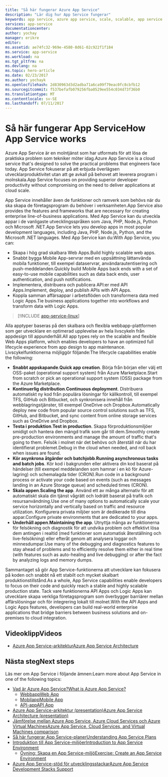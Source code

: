 ```yaml
---
title: "Så här fungerar Azure App Service"
description: "Lär dig hur App Service fungerar"
keywords: app service, azure app service, scale, scalable, app service plan, app service cost
services: app-service
documentationcenter: 
author: yochay
manager: erikre
editor: 
ms.assetid: ae74fc32-969e-4580-8d61-02c922f1f184
ms.service: app-service
ms.workload: na
ms.tgt_pltfrm: na
ms.devlang: na
ms.topic: hero-article
ms.date: 02/23/2017
ms.author: yochayk
ms.openlocfilehash: 2d830963d3d2adba71a6ca99f79eac0fc8cbfb12
ms.sourcegitcommit: f537befafb079256fba0529ee554c034d73f36b0
ms.translationtype: MT
ms.contentlocale: sv-SE
ms.lasthandoff: 07/11/2017
---
```

# <a name="how-app-service-works"></a><span data-ttu-id="18a70-104">Så här fungerar App Service</span><span class="sxs-lookup"><span data-stu-id="18a70-104">How App Service works</span></span>
<span data-ttu-id="18a70-105">Azure App Service är en molntjänst som har utformats för att lösa de praktiska problem som tekniker möter idag.</span><span class="sxs-lookup"><span data-stu-id="18a70-105">Azure App Service is a cloud service that's designed to solve the practical problems that engineers face today.</span></span>
<span data-ttu-id="18a70-106">App Service fokuserar på att erbjuda överlägsen utvecklarproduktivitet utan att ge avkall på behovet att leverera program i molnskala.</span><span class="sxs-lookup"><span data-stu-id="18a70-106">App Service focuses on providing superior developer productivity without compromising on the need to deliver applications at cloud scale.</span></span> 

<span data-ttu-id="18a70-107">App Service innehåller även de funktioner och ramverk som behövs när du ska skapa de företagsprogram du behöver i verksamheten.</span><span class="sxs-lookup"><span data-stu-id="18a70-107">App Service also provides the features and frameworks that are necessary for creating enterprise line-of-business applications.</span></span> <span data-ttu-id="18a70-108">Med App Service kan du utveckla appar i de vanligaste utvecklingsspråken som Java, PHP, Node.js, Python och Microsoft .NET.</span><span class="sxs-lookup"><span data-stu-id="18a70-108">App Service lets you develop apps in most popular development languages, including Java, PHP, Node.js, Python, and the Microsoft .NET languages.</span></span> <span data-ttu-id="18a70-109">Med App Service kan du:</span><span class="sxs-lookup"><span data-stu-id="18a70-109">With App Service, you can:</span></span>

* <span data-ttu-id="18a70-110">Skapa i hög grad skalbara Web Apps.</span><span class="sxs-lookup"><span data-stu-id="18a70-110">Build highly scalable web apps.</span></span>
* <span data-ttu-id="18a70-111">Snabbt bygga Mobile App-servrar med en uppsättning lättanvända mobila funktioner, till exempel dataservrar, användarautentisering och push-meddelanden.</span><span class="sxs-lookup"><span data-stu-id="18a70-111">Quickly build Mobile Apps back ends with a set of easy-to-use mobile capabilities such as data back ends, user authentication, and push notifications.</span></span>
* <span data-ttu-id="18a70-112">Implementera, distribuera och publicera API:er med API Apps.</span><span class="sxs-lookup"><span data-stu-id="18a70-112">Implement, deploy, and publish APIs with API Apps.</span></span>
* <span data-ttu-id="18a70-113">Koppla samman affärsappar i arbetsflöden och transformera data med Logic Apps.</span><span class="sxs-lookup"><span data-stu-id="18a70-113">Tie business applications together into workflows and transform data with Logic Apps.</span></span>

> [!INCLUDE [app-service-linux](../../includes/app-service-linux.md)]
> 
> 

<span data-ttu-id="18a70-114">Alla apptyper baseras på den skalbara och flexibla webbapp-plattformen som ger utvecklare en optimerad upplevelse av hela livscykeln från appdesign till appunderhåll.</span><span class="sxs-lookup"><span data-stu-id="18a70-114">All app types rely on the scalable and flexible Web Apps platform, which enables developers to have an optimized full lifecycle experience from app design to app maintenance.</span></span> <span data-ttu-id="18a70-115">Livscykelfunktionerna möjliggör följande:</span><span class="sxs-lookup"><span data-stu-id="18a70-115">The lifecycle capabilities enable the following:</span></span>

* <span data-ttu-id="18a70-116">**Snabbt appskapande**.</span><span class="sxs-lookup"><span data-stu-id="18a70-116">**Quick app creation**.</span></span> <span data-ttu-id="18a70-117">Börja från början eller välj ett OSS-paket (operational support system) från Azure Marketplace.</span><span class="sxs-lookup"><span data-stu-id="18a70-117">Start from scratch or pick an operational support system (OSS) package from the Azure Marketplace.</span></span>
* <span data-ttu-id="18a70-118">**Kontinuerlig distribution**.</span><span class="sxs-lookup"><span data-stu-id="18a70-118">**Continuous deployment**.</span></span> <span data-ttu-id="18a70-119">Distribuera automatiskt ny kod från populära lösningar för källkontroll, till exempel TFS, GitHub och Bitbucket, och synkronisera innehåll från webblagringstjänster, till exempel OneDrive och Dropbox.</span><span class="sxs-lookup"><span data-stu-id="18a70-119">Automatically deploy new code from popular source control solutions such as TFS, GitHub, and Bitbucket, and sync content from online storage services such as OneDrive and Dropbox.</span></span>
* <span data-ttu-id="18a70-120">**Testa i produktion**.</span><span class="sxs-lookup"><span data-stu-id="18a70-120">**Test in production**.</span></span> <span data-ttu-id="18a70-121">Skapa förproduktionsmiljöer smidigt och hantera den mängd trafik som går till dem.</span><span class="sxs-lookup"><span data-stu-id="18a70-121">Smoothly create pre-production environments and manage the amount of traffic that's going to them.</span></span> <span data-ttu-id="18a70-122">Felsök i molnet när det behövs och återställ när du har identifierat problemet.</span><span class="sxs-lookup"><span data-stu-id="18a70-122">Debug in the cloud when needed, and roll back when issues are found.</span></span>
* <span data-ttu-id="18a70-123">**Kör asynkrona åtgärder och batchjobb**.</span><span class="sxs-lookup"><span data-stu-id="18a70-123">**Running asynchronous tasks and batch jobs**.</span></span> <span data-ttu-id="18a70-124">Kör kod i bakgrunden eller aktivera din kod baserat på händelser (till exempel meddelanden som hamnar i en kö för Azure-lagring) och schemalagda tider (CRON).</span><span class="sxs-lookup"><span data-stu-id="18a70-124">Run code in a background process or activate your code based on events (such as messages landing in an Azure Storage queue) and scheduled times (CRON).</span></span>
* <span data-ttu-id="18a70-125">**Skala appen**.</span><span class="sxs-lookup"><span data-stu-id="18a70-125">**Scaling the app**.</span></span> <span data-ttu-id="18a70-126">Använd ett av många alternativ för att automatiskt skala din tjänst vågrätt och lodrätt baserat på trafik och resursanvändning.</span><span class="sxs-lookup"><span data-stu-id="18a70-126">Use one of many options to automatically scale your service horizontally and vertically based on traffic and resource utilization.</span></span> <span data-ttu-id="18a70-127">Konfigurera privata miljöer som är dedikerade till dina appar.</span><span class="sxs-lookup"><span data-stu-id="18a70-127">Configure private environments that are dedicated to your apps.</span></span>   
* <span data-ttu-id="18a70-128">**Underhåll appen**.</span><span class="sxs-lookup"><span data-stu-id="18a70-128">**Maintaining the app**.</span></span> <span data-ttu-id="18a70-129">Utnyttja många av funktionerna för felsökning och diagnostik för att undvika problem och effektivt lösa dem antingen i realtid (med funktioner som automatisk återställning och live-felsökning) eller efteråt genom att analysera loggar och minnesdumpar.</span><span class="sxs-lookup"><span data-stu-id="18a70-129">Use many of the debugging and diagnostics features to stay ahead of problems and to efficiently resolve them either in real time (with features such as auto-healing and live debugging) or after the fact by analyzing logs and memory dumps.</span></span>

<span data-ttu-id="18a70-130">Sammantaget så gör App Service-funktionerna att utvecklare kan fokusera på koden och snabbt nå ett stabilt och mycket skalbart produktionstillstånd.</span><span class="sxs-lookup"><span data-stu-id="18a70-130">As a whole, App Service capabilities enable developers to focus on their code and quickly reach a stable and highly scalable production state.</span></span> <span data-ttu-id="18a70-131">Tack vare funktionerna API Apps och Logic Apps kan utvecklare skapa verkliga företagsprogram som överbygger barriärer mellan affärslösningar och för integrering lokalt till molnet.</span><span class="sxs-lookup"><span data-stu-id="18a70-131">With the API Apps and Logic Apps features, developers can build real-world enterprise applications that bridge barriers between business solutions and on-premises to cloud integration.</span></span> 

## <a name="videos"></a><span data-ttu-id="18a70-132">Videoklipp</span><span class="sxs-lookup"><span data-stu-id="18a70-132">Videos</span></span>
* [<span data-ttu-id="18a70-133">Azure App Service-arkitektur</span><span class="sxs-lookup"><span data-stu-id="18a70-133">Azure App Service Architecture</span></span>](https://azure.microsoft.com/documentation/videos/why-azure-web-sites-plus-architecture/)

## <a name="next-steps"></a><span data-ttu-id="18a70-134">Nästa steg</span><span class="sxs-lookup"><span data-stu-id="18a70-134">Next steps</span></span>

<span data-ttu-id="18a70-135">Läs mer om App Service i följande ämnen:</span><span class="sxs-lookup"><span data-stu-id="18a70-135">Learn more about App Service in one of the following topics:</span></span>

* [<span data-ttu-id="18a70-136">Vad är Azure App Service?</span><span class="sxs-lookup"><span data-stu-id="18a70-136">What is Azure App Service?</span></span>](app-service-value-prop-what-is.md)
  * [<span data-ttu-id="18a70-137">Webbapp</span><span class="sxs-lookup"><span data-stu-id="18a70-137">Web App</span></span>](../app-service-web/app-service-web-overview.md)
  * [<span data-ttu-id="18a70-138">Mobilapp</span><span class="sxs-lookup"><span data-stu-id="18a70-138">Mobile App</span></span>](../app-service-mobile/app-service-mobile-value-prop.md)
  * [<span data-ttu-id="18a70-139">API-app</span><span class="sxs-lookup"><span data-stu-id="18a70-139">API App</span></span>](../app-service-api/app-service-api-apps-why-best-platform.md)
* [<span data-ttu-id="18a70-140">Azure App Service-arkitektur (presentation)</span><span class="sxs-lookup"><span data-stu-id="18a70-140">Azure App Service Architecture (presentation)</span></span>](http://www.slideshare.net/maartenba/windows-azure-web-sites-things-they-dont-teach-kids-in-school-comunity-day-2013)
* [<span data-ttu-id="18a70-141">Jämförelse mellan Azure App Service, Azure Cloud Services och Azure Virtual Machines</span><span class="sxs-lookup"><span data-stu-id="18a70-141">Azure App Service, Cloud Services, and Virtual Machines comparison</span></span>](../app-service-web/choose-web-site-cloud-service-vm.md)
* [<span data-ttu-id="18a70-142">Så här fungerar App Service-planer</span><span class="sxs-lookup"><span data-stu-id="18a70-142">Understanding App Service Plans</span></span>](azure-web-sites-web-hosting-plans-in-depth-overview.md)
* [<span data-ttu-id="18a70-143">Introduktion till App Service-miljöer</span><span class="sxs-lookup"><span data-stu-id="18a70-143">Introduction to App Service Environment</span></span>](../app-service-web/app-service-app-service-environment-intro.md)
  * [<span data-ttu-id="18a70-144">Övning: Skapa en App Service-miljö</span><span class="sxs-lookup"><span data-stu-id="18a70-144">Exercise: Create an App Service Environment</span></span>](../app-service-web/app-service-web-how-to-create-an-app-service-environment.md)
* [<span data-ttu-id="18a70-145">Azure App Service-stöd för utvecklingsstackar</span><span class="sxs-lookup"><span data-stu-id="18a70-145">Azure App Service Development Stacks Support</span></span>](https://azure.microsoft.com/blog/windows-azure-websites-development-stacks-support/)




